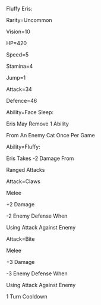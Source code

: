 Fluffy Eris:

Rarity=Uncommon

Vision=10

HP=420

Speed=5

Stamina=4

Jump=1

Attack=34

Defence=46

Ability=Face Sleep:

Eris May Remove 1 Ability

From An Enemy Cat Once Per Game

Ability=Fluffy:

Eris Takes -2 Damage From

Ranged Attacks

Attack=Claws

Melee

+2 Damage

-2 Enemy Defense When

Using Attack Against Enemy

Attack=Bite

Melee

+3 Damage

-3 Enemy Defense When

Using Attack Against Enemy

1 Turn Cooldown
